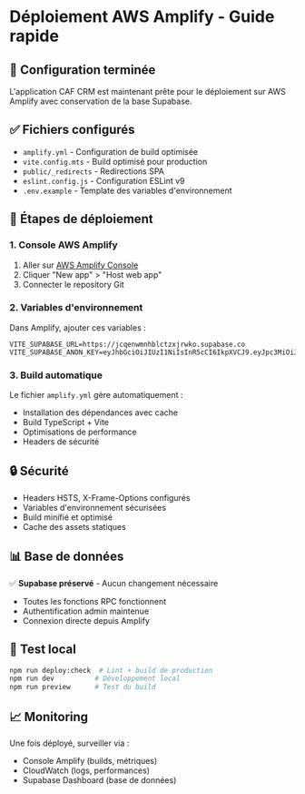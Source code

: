 # Déploiement AWS Amplify - Guide rapide

## 🚀 Configuration terminée

L'application CAF CRM est maintenant prête pour le déploiement sur AWS Amplify avec conservation de la base Supabase.

## ✅ Fichiers configurés

- `amplify.yml` - Configuration de build optimisée
- `vite.config.mts` - Build optimisé pour production
- `public/_redirects` - Redirections SPA
- `eslint.config.js` - Configuration ESLint v9
- `.env.example` - Template des variables d'environnement

## 🔧 Étapes de déploiement

### 1. Console AWS Amplify
1. Aller sur [AWS Amplify Console](https://console.aws.amazon.com/amplify/)
2. Cliquer "New app" > "Host web app"
3. Connecter le repository Git

### 2. Variables d'environnement
Dans Amplify, ajouter ces variables :
```
VITE_SUPABASE_URL=https://jcqenwmnhblctzxjrwko.supabase.co
VITE_SUPABASE_ANON_KEY=eyJhbGciOiJIUzI1NiIsInR5cCI6IkpXVCJ9.eyJpc3MiOiJzdXBhYmFzZSIsInJlZiI6ImpjcWVud21uaGJsY3R6eGpyd2tvIiwicm9sZSI6ImFub24iLCJpYXQiOjE3NTAyNjQxOTksImV4cCI6MjA2NTg0MDE5OX0.CgNPMFldAMhHsWvHoaFUxz54qfK8M7lgBxkzqviOcic
```

### 3. Build automatique
Le fichier `amplify.yml` gère automatiquement :
- Installation des dépendances avec cache
- Build TypeScript + Vite
- Optimisations de performance
- Headers de sécurité

## 🔒 Sécurité

- Headers HSTS, X-Frame-Options configurés
- Variables d'environnement sécurisées
- Build minifié et optimisé
- Cache des assets statiques

## 📊 Base de données

✅ **Supabase préservé** - Aucun changement nécessaire
- Toutes les fonctions RPC fonctionnent
- Authentification admin maintenue
- Connexion directe depuis Amplify

## 🧪 Test local

```bash
npm run deploy:check  # Lint + build de production
npm run dev          # Développement local
npm run preview      # Test du build
```

## 📈 Monitoring

Une fois déployé, surveiller via :
- Console Amplify (builds, métriques)
- CloudWatch (logs, performances)
- Supabase Dashboard (base de données)